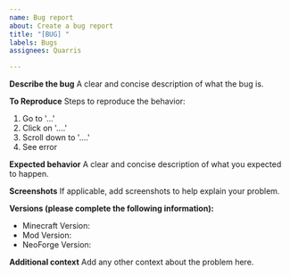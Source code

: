 ```yaml
---
name: Bug report
about: Create a bug report
title: "[BUG] "
labels: Bugs
assignees: Quarris

---
```


**Describe the bug**
A clear and concise description of what the bug is.

**To Reproduce**
Steps to reproduce the behavior:
1. Go to '...'
2. Click on '....'
3. Scroll down to '....'
4. See error

**Expected behavior**
A clear and concise description of what you expected to happen.

**Screenshots**
If applicable, add screenshots to help explain your problem.

**Versions (please complete the following information):**
 - Minecraft Version: 
 - Mod Version: 
 - NeoForge Version: 

**Additional context**
Add any other context about the problem here.
